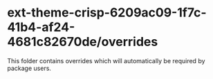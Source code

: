 # ext-theme-crisp-6209ac09-1f7c-41b4-af24-4681c82670de/overrides

This folder contains overrides which will automatically be required by package users.

